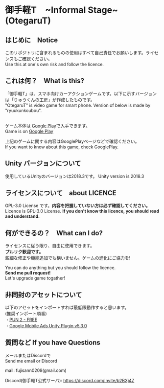 # 御手軽T　\~Informal Stage\~ (OtegaruT)

## はじめに　Notice
このリポジトリに含まれるものの使用はすべて自己責任でお願いします。ライセンスもご確認ください。<br>
Use this at one's own risk and follow the licence.

## これは何？　What is this?
「御手軽T」は、スマホ向けカーアクションゲームです。以下に示すバージョンは「りゅうくんの工房」が作成したものです。<br>
"OtegaruT" is video game for smart phone. Version of below is made by "ryuukunkoubou".<br>
<br>

ゲーム本体は [Google Play](https://play.google.com/store/apps/details?id=com.ryuukunkoubou.touge)で入手できます。<br>
Game is on [Google Play](https://play.google.com/store/apps/details?id=com.ryuukunkoubou.touge)<br>

上記のゲームに関する内容はGooglePlayページなどで確認ください。<br>
If you want to know about this game, check GooglePlay.

## Unity バージョンについて
使用しているUnityのバージョンは2018.3です。
Unity version is 2018.3

## ライセンスについて　about LICENCE
GPL-3.0 License です。__内容を把握していない方は必ず確認してください。__<br>
Licence is GPL-3.0 License. __If you don't know this licence, you should read and understand.__

## 何ができるの？　What can I do?
ライセンスに従う限り、自由に使用できます。<br>
__プルリク歓迎です。__<br>
些細な修正や機能追加でも構いません。ゲームの進化にご協力を!<br>

You can do anything but you should follow the licence.<br> 
__Send me pull request!__<br>
Let's upgrade game togather!

## 非同封のアセットについて
以下のアセットをインポートすれば最低限動作すると思います。<br>
(推奨インポート順番)<br>
・[PUN 2 - FREE](https://assetstore.unity.com/packages/tools/network/pun-2-free-119922)<br>
・[Google Mobile Ads Unity Plugin v5.3.0](https://github.com/googleads/googleads-mobile-unity/releases/tag/v5.3.0)<br>


## 質問など If you have Questions
メールまたはDiscordで<br>
Send me email or Discord

mail: fujisann0209(gmail.com)<br>

Discord(御手軽T公式サーバ):
https://discord.com/invite/b2BXj4Z
